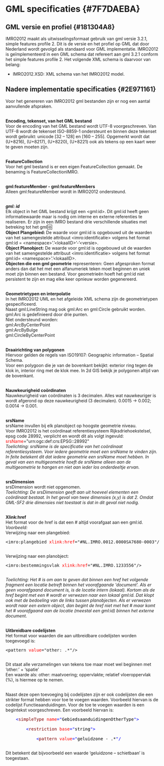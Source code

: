 # GML specificaties {#7F7DAEBA}

## GML versie en profiel {#181304A8}

IMRO2012 maakt als uitwisselingsformaat gebruik van gml versie 3.2.1, simple features profile 2. Dit is de versie en het profiel op GML dat door Nederland wordt gevolgd als standaard voor GML implementatie. IMRO2012 is geïmplementeerd in een GML schema dat refereert aan gml 3.2.1 conform het simple features profile 2. Het volgende XML schema is daarvoor van belang:<br/>
<ul><li>IMRO2012.XSD: XML schema van het IMRO2012 model.</li>
</ul>

## Nadere implementatie specificaties {#2E971161}

Voor het genereren van IMRO2012 gml bestanden zijn er nog een aantal aanvullende afspraken.  
<br/>

<b>Encoding, tekenset, van het GML bestand</b><br/>
Voor de encoding van het GML bestand wordt UTF-8 voorgeschreven. Van UTF-8 wordt de tekenset ISO-8859-1 ondersteunt en binnen deze tekenset wordt gebruikt: unicode [32 – 128] en [160 – 255]. Opgemerkt wordt dat (U+8216), (U+8217), (U+8220), (U+8221) ook als tekens op een kaart weer te geven moeten zijn.  
<br/>

<b>FeatureCollection</b><br/>
Voor het gml bestand is er een eigen FeatureCollection gemaakt. De benaming is FeatureCollectionIMRO.  
<br/>

<b>gml:featureMember - gml:featureMembers</b><br/>
Alleen gml:featureMember wordt in IMRO2012 ondersteund.  
<br/>

<b><i>gml: id</i></b><br/>
Elk object in het GML bestand krijgt een &lt;gml:id&gt;. Dit gml:id heeft geen informatiewaarde maar is nodig om interne en externe referenties te realiseren. Er zijn in een IMRO bestand drie verschillende situaties met betreking tot het gml:id:<br/>
<b>Object Plangebied: </b>De waarde voor gml:id is opgebouwd uit de waarden van het samengestelde attribuut &lt;imro:identificatie&gt; volgens het format gml:id = &lt;namespace&gt;’.’&lt;lokaalID&gt;’-’&lt;versie&gt;.<br/>
<b>Object Planobject:</b> De waarde voor gml:id is opgebouwd uit de waarden van het samengestelde attribuut &lt;imro:identificatie&gt; volgens het format gml:id= &lt;namespace&gt;’.’&lt;lokaalID&gt;.<br/>
<b>Objecten die een gml geometrie</b> representeren: Geen afgesproken format anders dan dat het met een alfanumeriek teken moet beginnen en uniek moet zijn binnen een bestand. Voor geometrieën hoeft het gml:id niet persistent te zijn en mag elke keer opnieuw worden gegenereerd.  
<br/>

<b>Geometrietypen en interpolatie</b><br/>
In het IMRO2012 UML en het afgeleide XML schema zijn de geometrietypen gespecificeerd.<br/>
Naast gml:LineString mag ook gml:Arc en gml:Circle gebruikt worden.<br/>
gml:Arc is gedefinieerd door drie punten.<br/>
Niet ondersteund worden:<br/>
gml:ArcByCenterPoint<br/>
gml:ArcByBulge<br/>
gml:CircleByCenterPoint  
<br/>

<b>Draairichting van polygonen</b><br/>
Hiervoor gelden de regels van ISO19107: Geographic information – Spatial Schema.<br/>
Voor een polygoon die je van de bovenkant bekijkt: exterior ring tegen de klok in, interior ring met de klok mee. In 2d GIS bekijk je polygonen altijd van de bovenkant.  
<br/>

<b>Nauwkeurigheid coördinaten</b><br/>
Nauwkeurigheid van coördinaten is 3 decimalen. Alles wat nauwkeuriger is wordt afgerond op deze nauwkeurigheid (3 decimalen). 0.0015 -&gt; 0.002; 0.0014 -&gt; 0.001.  
<br/>

<b>srsName</b><br/>
srsName invullen bij elk planobject op hoogste geometrie niveau.<br/>
Voor IMRO2012 is het coördinaat referentiesysteem Rijksdriehoekstelsel, epsg code 28992, verplicht en wordt dit als volgt ingevuld:<br/>
<span style='color: #FF0000;'>srsName</span>="urn:ogc:def:crs:EPSG::28992"<br/>
<i>Toelichting: srsName is de specificatie van het coördinaat referentiesysteem. Voor iedere geometrie moet een srsName te vinden zijn. In feite betekent dit dat iedere geometrie een srsName moet hebben. In geval van een multigeometrie hoeft de srsName alleen aan de multigeometrie te hangen en niet aan ieder los onderdeeltje ervan.</i>  
<br/>

<b>srsDimension</b><br/>
srsDimension wordt niet opgenomen.<br/>
<i>Toelichting: De srsDimension geeft aan uit hoeveel elementen een coördinaat bestaat. In het geval van twee dimensies (x,y) is dat 2. Omdat GML-SF2 drie dimensies niet toestaat is dat in dit geval niet nodig.</i>  
<br/>

<b>Xlink:href</b><br/>
Het format voor de href is dat een # altijd voorafgaat aan een gml:id.<br/>
<i>Voorbeeld:</i><br/>
Verwijzing naar een plangebied:<br/>
<pre class="text">&lt;imro:plangebied <span style='color: #FF0000;'>xlink:href</span>="#NL.IMRO.0012.0000SA7680-0003"/&gt;<br/>
</pre>

Verwijzing naar een planobject:<br/>
<pre class="text">&lt;imro:bestemmingsvlak <span style='color: #FF0000;'>xlink:href</span>="#NL.IMRO.1233556"/&gt;<br/>
</pre>

<i>Toelichting: Het # is om aan te geven dat binnen een href het volgende fragment een locatie betreft binnen het voorafgaande 'document'. Als er geen voorafgaand document is, is de locatie intern (lokaal). Kortom als de href begint met een # wordt er verwezen naar een lokaal gml:id. Dat klopt ook met de bedoeling van de links tussen planobjecten. Als er verwezen wordt naar een extern object, dan begint de href niet met het # maar komt het # voorafgaand aan de locatie (meestal een gml:id) binnen het externe document.</i>  
<br/>

<b>Uitbreidbare codelijsten</b><br/>
Het format voor waarden die aan uitbreidbare codelijsten worden toegevoegd is:<br/>
<pre class="text">&lt;pattern <span style='color: #FF0000;'>value</span>="other: .*"/&gt;<br/>
</pre>

Dit staat alle verzamelingen van tekens toe maar moet wel beginnen met ‘other:’ + ‘spatie’<br/>
Een waarde als: other: maatvoering; oppervlakte; relatief vloeroppervlak (%), is hiermee op te nemen.  
<br/>

Naast deze open toevoeging bij codelijsten zijn er ook codelijsten die een strikter format hebben voor toe te voegen waarden. Voorbeeld hiervan is de codelijst Functieaanduidingen. Voor de toe te voegen waarden is een begintekst voorgeschreven. Een voorbeeld hiervan is:<br/>
<pre class="text"><span style='color: #000000;'>    </span><span style='color: #0000FF;'>&lt;</span><span style='color: #800000;'>simpleType</span><span style='color: #FF0000;'> name</span><span style='color: #0000FF;'>="</span><span style='color: #000000;'>GebiedsaanduidingenOtherType</span><span style='color: #0000FF;'>"&gt;</span><br/>
<span style='color: #000000;'>        </span><span style='color: #0000FF;'>&lt;</span><span style='color: #800000;'>restriction</span><span style='color: #FF0000;'> base</span><span style='color: #0000FF;'>="</span><span style='color: #000000;'>string</span><span style='color: #0000FF;'>"&gt;</span><br/>
<span style='color: #000000;'>            </span><span style='color: #0000FF;'>&lt;</span><span style='color: #800000;'>pattern</span><span style='color: #FF0000;'> value</span><span style='color: #0000FF;'>="</span><span style='color: #000000;'>geluidzone - .*</span><span style='color: #0000FF;'>"/</span><br/>
</pre>

Dit betekent dat bijvoorbeeld een waarde ‘geluidzone – schietbaan’ is toegestaan.

